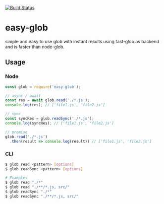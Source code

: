 [![Build Status](https://travis-ci.org/soenkekluth/easy-glob.svg?branch=master)](https://travis-ci.org/soenkekluth/easy-glob)

# easy-glob

simple and easy to use glob with instant results using fast-glob as backend and is faster than node-glob.

## Usage

### Node

```js
const glob = require('easy-glob');

// async / await
const res = await glob.read('./*.js');
console.log(res); // ['file1.js', 'file2.js']

// sync
const syncRes = glob.readSync('./*.js');
console.log(syncRes); // ['file1.js', 'file2.js']

// promise
glob.read('./*.js')
  .then(result => console.log(result)) // ['file1.js', 'file2.js']
```

### CLI

```bash
$ glob read <pattern> [options]
$ glob readSync <pattern> [options]

# Examples
$ glob read "./*"
$ glob read "./**/*.js, src/"
$ glob readSync "./*"
$ glob readSync "./**/*.js, src/"
```
